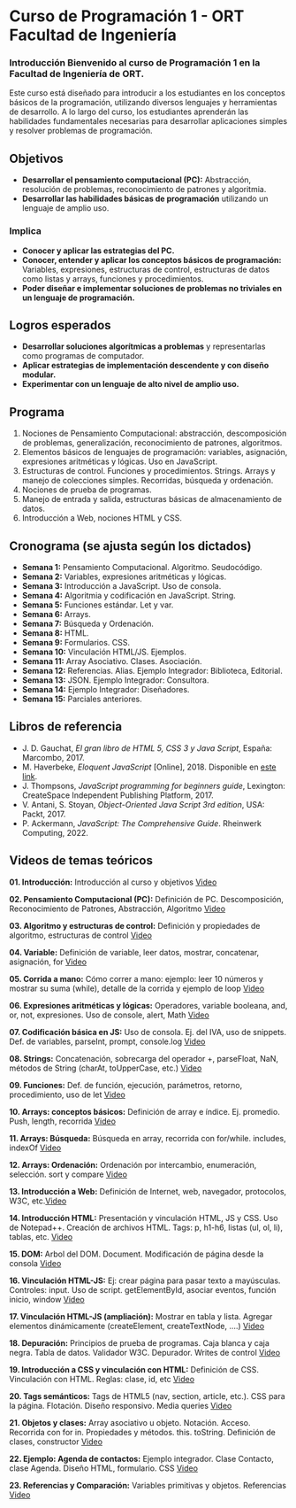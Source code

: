 # Curso de Programación 1 - ORT Facultad de Ingeniería 

### Introducción Bienvenido al curso de Programación 1 en la Facultad de Ingeniería de ORT.
Este curso está diseñado para introducir a los estudiantes en los conceptos básicos de la programación, utilizando diversos lenguajes y herramientas de desarrollo.
A lo largo del curso, los estudiantes aprenderán las habilidades fundamentales necesarias para desarrollar aplicaciones simples y resolver problemas de programación.

## Objetivos 
- **Desarrollar el pensamiento computacional (PC):** Abstracción, resolución de problemas, reconocimiento de patrones y algoritmia. 
- **Desarrollar las habilidades básicas de programación** utilizando un lenguaje de amplio uso. 

### Implica 
- **Conocer y aplicar las estrategias del PC.** 
- **Conocer, entender y aplicar los conceptos básicos de programación:** Variables, expresiones, estructuras de control, estructuras de datos como listas y arrays, funciones y procedimientos. 
- **Poder diseñar e implementar soluciones de problemas no triviales en un lenguaje de programación.**

## Logros esperados 
- **Desarrollar soluciones algorítmicas a problemas** y representarlas como programas de computador. 
- **Aplicar estrategias de implementación descendente y con diseño modular.** 
- **Experimentar con un lenguaje de alto nivel de amplio uso.**

## Programa 
1. Nociones de Pensamiento Computacional: abstracción, descomposición de problemas, generalización, reconocimiento de patrones, algoritmos. 
2. Elementos básicos de lenguajes de programación: variables, asignación, expresiones aritméticas y lógicas. Uso en JavaScript. 
3. Estructuras de control. Funciones y procedimientos. Strings. Arrays y manejo de colecciones simples. Recorridas, búsqueda y ordenación. 
4. Nociones de prueba de programas. 
5. Manejo de entrada y salida, estructuras básicas de almacenamiento de datos. 
6. Introducción a Web, nociones HTML y CSS. 

## Cronograma (se ajusta según los dictados) 
- **Semana 1:** Pensamiento Computacional. Algoritmo. Seudocódigo. 
- **Semana 2:** Variables, expresiones aritméticas y lógicas. 
- **Semana 3:** Introducción a JavaScript. Uso de consola. 
- **Semana 4:** Algoritmia y codificación en JavaScript. String. 
- **Semana 5:** Funciones estándar. Let y var. 
- **Semana 6:** Arrays. 
- **Semana 7:** Búsqueda y Ordenación. 
- **Semana 8:** HTML. 
- **Semana 9:** Formularios. CSS. 
- **Semana 10:** Vinculación HTML/JS. Ejemplos. 
- **Semana 11:** Array Asociativo. Clases. Asociación. 
- **Semana 12:** Referencias. Alias. Ejemplo Integrador: Biblioteca, Editorial. 
- **Semana 13:** JSON. Ejemplo Integrador: Consultora. 
- **Semana 14:** Ejemplo Integrador: Diseñadores. 
- **Semana 15:** Parciales anteriores.

## Libros de referencia 
- J. D. Gauchat, *El gran libro de HTML 5, CSS 3 y Java Script*, España: Marcombo, 2017. 
- M. Haverbeke, *Eloquent JavaScript* [Online], 2018. Disponible en [este link](https://eloquentjavascript.net/). 
- J. Thompsons, *JavaScript programming for beginners guide*, Lexington: CreateSpace Independent Publishing Platform, 2017. 
- V. Antani, S. Stoyan, *Object-Oriented Java Script 3rd edition*, USA: Packt, 2017. 
- P. Ackermann, *JavaScript: The Comprehensive Guide*. Rheinwerk Computing, 2022.

## Videos de temas teóricos
**01. Introducción:** Introducción al curso y objetivos [Video](https://www.youtube.com/watch?v=DM8D1mVABZE)

**02. Pensamiento Computacional (PC):** Definición de PC. Descomposición, Reconocimiento de Patrones, Abstracción, Algoritmo [Video](https://youtu.be/FwuWLHDxP2U)

**03. Algoritmo y estructuras de control:** Definición y propiedades de algoritmo, estructuras de control [Video](https://youtu.be/c0OakbsLR0c)

**04. Variable:** Definición de variable, leer datos, mostrar, concatenar, asignación, for [Video](https://youtu.be/WtaaZeRB7EE)

**05. Corrida a mano:** Cómo correr a mano: ejemplo: leer 10 números y mostrar su suma (while), detalle de la corrida y ejemplo de loop [Video](https://youtu.be/S3DtpKk3Aec)

**06. Expresiones aritméticas y lógicas:** Operadores, variable booleana, and, or, not, expresiones. Uso de console, alert, Math [Video](https://youtu.be/JdsHy3WBlII)

**07. Codificación básica en JS:** Uso de consola. Ej. del IVA, uso de snippets. Def. de variables, parseInt, prompt, console.log [Video](https://youtu.be/PCCglq71fZ8)

**08. Strings:** Concatenación, sobrecarga del operador +, parseFloat, NaN, métodos de String (charAt, toUpperCase, etc.) [Video](https://youtu.be/1Yotc7KU4Qo)

**09. Funciones:** Def. de función, ejecución, parámetros, retorno, procedimiento, uso de let [Video](https://youtu.be/nX9Syvj9cOI)

**10. Arrays: conceptos básicos:** Definición de array e índice. Ej. promedio. Push, length, recorrida [Video](https://youtu.be/rpOFvdmNR3Q)

**11. Arrays: Búsqueda:** Búsqueda en array, recorrida con for/while. includes, indexOf [Video](https://youtu.be/7AZmzcS5kug)

**12. Arrays: Ordenación:** Ordenación por intercambio, enumeración, selección. sort y compare [Video](https://youtu.be/QKqWsy9NNnk)

**13. Introducción a Web:** Definición de Internet, web, navegador, protocolos, W3C, etc.[Video](https://youtu.be/8TJbWPLc7zQ)

**14. Introducción HTML:** Presentación y vinculación HTML, JS y CSS. Uso de Notepad++. Creación de archivos HTML. Tags: p, h1-h6, listas (ul, ol, li), tablas, etc. [Video](https://youtu.be/GA7lgNJD5Xc)

**15. DOM:** Arbol del DOM. Document. Modificación de página desde la consola [Video](https://youtu.be/YIO39DsXtkE)

**16. Vinculación HTML-JS:** Ej: crear página para pasar texto a mayúsculas. Controles: input. Uso de script. getElementById, asociar eventos, función inicio, window [Video](https://youtu.be/nlLXybeWyJ0)

**17. Vinculación HTML-JS (ampliación):** Mostrar en tabla y lista. Agregar elementos dinámicamente (createElement, createTextNode, ....) [Video](https://youtu.be/IYwDw5tfTcA)

**18. Depuración:** Principios de prueba de programas. Caja blanca y caja negra. Tabla de datos. Validador W3C. Depurador. Writes de control [Video](https://youtu.be/OtsY56cYI3g)

**19. Introducción a CSS y vinculación con HTML:** Definición de CSS. Vinculación con HTML. Reglas: clase, id, etc [Video](https://youtu.be/xOeu3G9rkKM)

**20. Tags semánticos:** Tags de HTML5 (nav, section, article, etc.). CSS para la página.  Flotación. Diseño responsivo. Media queries [Video](https://youtu.be/H6foaRf3REU)

**21. Objetos y clases:** Array asociativo u objeto. Notación. Acceso. Recorrida con for in. Propiedades y métodos. this. toString. Definición de clases, constructor [Video](https://youtu.be/OYqLq7Xo8kY)

**22. Ejemplo: Agenda de contactos:** Ejemplo integrador. Clase Contacto, clase Agenda. Diseño HTML, formulario. CSS [Video](https://youtu.be/rbA9QUNASZU)

**23. Referencias y Comparación:** Variables primitivas y objetos. Referencias [Video](https://youtu.be/u25iKWfQ1ww)